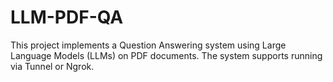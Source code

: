 # LLM-PDF-QA
This project implements a Question Answering system using Large Language Models (LLMs) on PDF documents. The system supports running via Tunnel or Ngrok.

